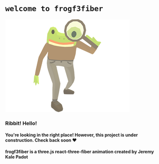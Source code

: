 # `welcome to frogf3fiber`

![detective frog](public/frogplaceholder.png)

### Ribbit! Hello! 
#### You're looking in the right place! However, this project is under construction. Check back soon ❤️









#### frogf3fiber is a three.js react-three-fiber animation created by Jeremy Kale Padot